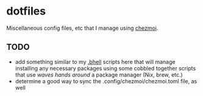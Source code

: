 # dotfiles

Miscellaneous config files, etc that I manage using [chezmoi](https://www.chezmoi.io).

## TODO

- add something similar to my [.bhell](https://github.com/highb/.bhell)
scripts here that will manage installing any necessary packages using some cobbled
together scripts that use _waves hands around_ a package manager (Nix, brew, etc.)
- determine a good way to sync the .config/chezmoi/chezmoi.toml file, as well
